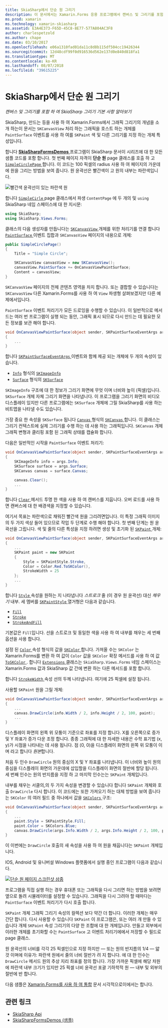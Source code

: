 ```yaml
---
title: SkiaSharp에서 단순 원 그리기
description: 이 문서에서는 Xamarin.Forms 응용 프로그램에서 캔버스 및 그리기를 포함 하 여 SkiaSharp 그리기의 기본 사항을 설명 하 고 샘플 코드를 사용 하 여이 보여 줍니다.
ms.prod: xamarin
ms.technology: xamarin-skiasharp
ms.assetid: E3A4E373-F65D-45C8-8E77-577A804AC3F8
author: charlespetzold
ms.author: chape
ms.date: 03/10/2017
ms.openlocfilehash: e06a1310fad01da11c8d8b115df504cc19426344
ms.sourcegitcommit: 12d48cdf99f0d916536d562e137d0e840d818fa1
ms.translationtype: MT
ms.contentlocale: ko-KR
ms.lasthandoff: 08/07/2018
ms.locfileid: "39615225"
---
```

# <a name="drawing-a-simple-circle-in-skiasharp"></a>SkiaSharp에서 단순 원 그리기

_캔버스 및 그리기를 포함 하 여 SkiaSharp 그리기 기본 사항 알아보기_

SkiaSharp, 만드는 등을 사용 하 여 Xamarin.Forms에서 그래픽 그리기의 개념을 소개 하는이 문서는 `SKCanvasView` 처리 하는 그래픽을 호스트 하는 개체를 `PaintSurface` 이벤트를 사용 하 여를 `SKPaint` 색 및 다른 그리기를 지정 하는 개체 특성입니다.

합니다 [ **SkiaSharpFormsDemos** ](https://developer.xamarin.com/samples/xamarin-forms/SkiaSharpForms/Demos/) 프로그램이 SkiaSharp 문서이 시리즈에 대 한 모든 샘플 코드를 포함 합니다. 첫 번째 페이지 자격이 **단순 원** page 클래스를 호출 하 고 [ `SimpleCirclePage` ](https://github.com/xamarin/xamarin-forms-samples/blob/master/SkiaSharpForms/Demos/Demos/SkiaSharpFormsDemos/Basics/SimpleCirclePage.cs)합니다. 이 코드는 100 픽셀의 radius 사용 하 여 페이지의 가운데에 원을 그리는 방법을 보여 줍니다. 원 윤곽선은 빨간색이 고 원의 내부는 파란색입니다.

![](circle-images/circleexample.png "빨간색 윤곽선이 있는 파란색 원")

합니다 [ `SimpleCirle` ](https://github.com/xamarin/xamarin-forms-samples/blob/master/SkiaSharpForms/Demos/Demos/SkiaSharpFormsDemos/Basics/SimpleCirclePage.cs) page 클래스에서 파생 `ContentPage` 에 두 개의 및 `using` SkiaSharp 네임 스페이스에 대 한 지시문:

```csharp
using SkiaSharp;
using SkiaSharp.Views.Forms;
```

클래스의 다음 생성자를 만듭니다는 [ `SKCanvasView` ](https://developer.xamarin.com/api/type/SkiaSharp.Views.Forms.SKCanvasView/) 개체를 위한 처리기를 연결 합니다 [ `PaintSurface` ](https://developer.xamarin.com/api/event/SkiaSharp.Views.Forms.SKCanvasView.PaintSurface/) 이벤트 집합과 `SKCanvasView` 페이지의 내용으로 개체:

```csharp
public SimpleCirclePage()
{
    Title = "Simple Circle";

    SKCanvasView canvasView = new SKCanvasView();
    canvasView.PaintSurface += OnCanvasViewPaintSurface;
    Content = canvasView;
}
```

`SKCanvasView` 페이지의 전체 콘텐츠 영역을 차지 합니다. 또는 결합할 수 있습니다는 `SKCanvasView` 다른 Xamarin.Forms를 사용 하 여 `View` 파생형 살펴보겠지만 다른 예제에서입니다.

`PaintSurface` 이벤트 처리기가 모든 드로잉을 수행할 수 있습니다. 이 일반적으로 메서드는 여러 번 프로그램이 실행 되는 동안, 그래픽 표시 되므로 다시 만드는 데 필요한 모든 정보를 보관 해야 합니다.

```csharp
void OnCanvasViewPaintSurface(object sender, SKPaintSurfaceEventArgs args)
{
    ...
}

```

합니다 [ `SKPaintSurfaceEventArgs` ](https://developer.xamarin.com/api/type/SkiaSharp.Views.Forms.SKPaintSurfaceEventArgs/) 이벤트와 함께 제공 되는 개체에 두 개의 속성이 있습니다.

- [`Info`](https://developer.xamarin.com/api/property/SkiaSharp.Views.Forms.SKPaintSurfaceEventArgs.Info/) 형식의 [`SKImageInfo`](https://developer.xamarin.com/api/type/SkiaSharp.SKImageInfo/)
- [`Surface`](https://developer.xamarin.com/api/property/SkiaSharp.Views.Forms.SKPaintSurfaceEventArgs.Surface/) 형식의 [`SKSurface`](https://developer.xamarin.com/api/type/SkiaSharp.SKSurface/)

`SKImageInfo` 구조에 대 한 정보가 그리기 화면에 무엇 이며 너비와 높이 (픽셀)입니다. `SKSurface` 개체 자체 그리기 화면을 나타냅니다. 이 프로그램을 그리기 화면의 비디오 디스플레이 있지만 다른 프로그램에는 `SKSurface` 개체에 그릴 SkiaSharp를 사용 하는 비트맵을 나타낼 수도 있습니다.

가장 중요 한 속성을 `SKSurface` 됩니다 [ `Canvas` ](https://developer.xamarin.com/api/property/SkiaSharp.SKSurface.Canvas/) 형식의 [ `SKCanvas` ](https://developer.xamarin.com/api/type/SkiaSharp.SKCanvas/)합니다. 이 클래스는 그리기 컨텍스트에 실제 그리기를 수행 하는 데 사용 하는 그래픽입니다. `SKCanvas` 개체 그래픽 변형과 클리핑 포함 된 그래픽 상태를 캡슐화 합니다.

다음은 일반적인 시작을 `PaintSurface` 이벤트 처리기:

```csharp
void OnCanvasViewPaintSurface(object sender, SKPaintSurfaceEventArgs args)
{
    SKImageInfo info = args.Info;
    SKSurface surface = args.Surface;
    SKCanvas canvas = surface.Canvas;

    canvas.Clear();
    ...
}

```

합니다 [ `Clear` ](https://developer.xamarin.com/api/member/SkiaSharp.SKCanvas.Clear()/) 메서드 투명 한 색을 사용 하 여 캔버스를 지웁니다. 오버 로드를 사용 하면 캔버스에 대 한 배경색을 지정할 수 있습니다.

여기서 목표는 파란색으로 채워진 빨간색 원을 그리려면입니다. 이 특정 그래픽 이미지의 두 가지 색상 들어 있으므로 작업 두 단계로 수행 해야 합니다. 첫 번째 단계는 원 윤곽선을 그립니다. 색 및 줄의 다른 특성을 지정 하려면 생성 및 초기화 된 [ `SKPaint` ](https://developer.xamarin.com/api/type/SkiaSharp.SKPaint/) 개체:

```csharp
void OnCanvasViewPaintSurface(object sender, SKPaintSurfaceEventArgs args)
{
    ...
    SKPaint paint = new SKPaint
    {
        Style = SKPaintStyle.Stroke,
        Color = Color.Red.ToSKColor(),
        StrokeWidth = 25
    };
    ...
}
```

합니다 [ `Style` ](https://developer.xamarin.com/api/property/SkiaSharp.SKPaint.Style/) 속성을 원하는 지 나타냅니다 *스트로크* 줄 (이 경우 원 윤곽선) 대신 *채우기* 내부. 세 멤버를 [ `SKPaintStyle` ](https://developer.xamarin.com/api/type/SkiaSharp.SKPaintStyle/) 열거형은 다음과 같습니다.

- [`Fill`](https://developer.xamarin.com/api/field/SkiaSharp.SKPaintStyle.Fill/)
- [`Stroke`](https://developer.xamarin.com/api/field/SkiaSharp.SKPaintStyle.Stroke/)
- [`StrokeAndFill`](https://developer.xamarin.com/api/field/SkiaSharp.SKPaintStyle.StrokeAndFill/)

기본값은 `Fill`입니다. 선을 스트로크 및 동일한 색을 사용 하 여 내부를 채우는 세 번째 옵션을 사용 합니다.

설정 된 [ `Color` ](https://developer.xamarin.com/api/property/SkiaSharp.SKPaint.Color/) 속성 형식의 값을 [ `SKColor` ](https://developer.xamarin.com/api/type/SkiaSharp.SKColor/)합니다. 가져올 수는 `SKColor` 는 Xamarin.Forms를 변환 하 여 값이 `Color` 값을 `SKColor` 확장 메서드를 사용 하 여 값 [ `ToSKColor` ](https://developer.xamarin.com/api/member/SkiaSharp.Views.Forms.Extensions.ToSKColor/p/Xamarin.Forms.Color/). 합니다 [ `Extensions` ](https://developer.xamarin.com/api/type/SkiaSharp.Views.Forms.Extensions/) 클래스는 `SkiaSharp.Views.Forms` 네임 스페이스는 Xamarin.Forms 값과 SkiaSharp 값 간에 변환 하는 다른 메서드를 포함 합니다.

합니다 [ `StrokeWidth` ](https://developer.xamarin.com/api/property/SkiaSharp.SKPaint.StrokeWidth/) 속성 선의 두께 나타냅니다. 여기에 25 픽셀에 설정 됩니다.

사용할 `SKPaint` 원을 그릴 개체:

```csharp
void OnCanvasViewPaintSurface(object sender, SKPaintSurfaceEventArgs args)
{
    ...
    canvas.DrawCircle(info.Width / 2, info.Height / 2, 100, paint);
    ...
}
```

디스플레이 화면의 왼쪽 위 모퉁이 기준으로 좌표를 지정 합니다. X를 오른쪽으로 증가 및 Y 좌표가 증가 다운 조정 합니다. 종종 그래픽에 대 한 자세한 내용은 수학 표기법 (x, y)가 시점을 나타내는 데 사용 됩니다. 점 (0, 0)을 디스플레이 화면의 왼쪽 위 모퉁이 이며 라고 합니다 *원본*합니다.

처음 두 인수 `DrawCircle` 원의 중심의 X 및 Y 좌표를 나타냅니다. 이 너비와 높이 원의 중심을 디스플레이 화면의 가운데에 삽입할을 디스플레이 화면의 절반에 할당 됩니다. 세 번째 인수는 원의 반지름을 지정 하 고 마지막 인수는는 `SKPaint` 개체입니다.

내부를 채우는 서클의,의 두 가지 속성을 변경할 수 있습니다 합니다 `SKPaint` 개체와 호출 `DrawCircle` 다시 합니다. 이 코드에는 또한 가져오기 하는 대체 방법을 보여 줍니다는 `SKColor` 의 여러 필드 중 하나에서 값을 [ `SKColors` ](https://developer.xamarin.com/api/type/SkiaSharp.SKColors/) 구조:

```csharp
void OnCanvasViewPaintSurface(object sender, SKPaintSurfaceEventArgs args)
{
    ...
    paint.Style = SKPaintStyle.Fill;
    paint.Color = SKColors.Blue;
    canvas.DrawCircle(args.Info.Width / 2, args.Info.Height / 2, 100, paint);
}
```
이 이번에는 `DrawCircle` 호출의 새 속성을 사용 하 여 원을 채웁니다는 `SKPaint` 개체입니다.

IOS, Android 및 유니버설 Windows 플랫폼에서 실행 중인 프로그램이 다음과 같습니다.

[![](circle-images/simplecircle-small.png "단순 원 페이지 스크린샷 삼중")](circle-images/simplecircle-large.png#lightbox "삼중 단순 원 페이지 스크린샷")

프로그램을 직접 실행 하는 경우 휴대폰 또는 그래픽을 다시 그리면 하는 방법을 보려면 옆으로 돌려 시뮬레이터를 설정할 수 있습니다. 그래픽을 다시 그려야 할 때마다는 `PaintSurface` 이벤트 처리기가 다시 호출 합니다.

`SKPaint` 개체 그래픽 그리기 속성의 컬렉션 보다 약간 더 합니다. 이러한 개체는 매우 간단 합니다. 다시 사용할 수 있습니다 `SKPaint` 이 프로그램은, 또는 여러 개 만들 수 있습니다 개체 `SKPaint` 속성 그리기의 다양 한 조합에 대 한 개체입니다. 만들고 외부에서 이러한 개체를 초기화할 수는 `PaintSurface` 고 이벤트 처리기에에서 저장할 수 필드로 page 클래스.

원 윤곽선의 너비를 각각 25 픽셀인으로 지정 하지만 &mdash; 또는 원의 반지름의 1/4 &mdash; 얇 것 이며에 이유가: 파란색 원에서 줄의 너비 절반가 려 지 합니다. 에 대 한 인수는 `DrawCircle` 메서드 원의 추상 지리 좌표를 정의 합니다. 가장 가까운 픽셀에 해당 차원에 파란색 내부 크기가 있지만 25 픽셀 너비 윤곽선 포괄 기하학적 원 &mdash; 내부 및 외부의 절반에 반 합니다.

다음 샘플은 [Xamarin.Forms를 사용 하 여 통합](~/xamarin-forms/user-interface/graphics/skiasharp/basics/integration.md) 문서 시각적으로이에서는 합니다.


## <a name="related-links"></a>관련 링크

- [SkiaSharp Api](https://developer.xamarin.com/api/root/SkiaSharp/)
- [SkiaSharpFormsDemos (샘플)](https://developer.xamarin.com/samples/xamarin-forms/SkiaSharpForms/Demos/)
